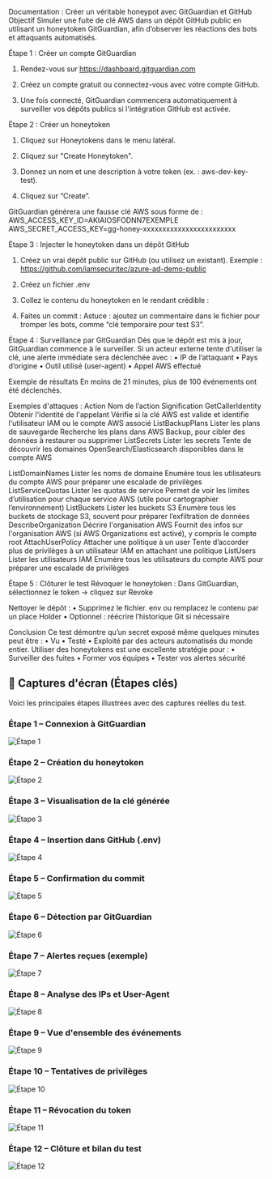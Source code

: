 
Documentation : Créer un véritable honeypot avec GitGuardian et GitHub
Objectif
Simuler une fuite de clé AWS dans un dépôt GitHub public en utilisant un honeytoken GitGuardian, afin d’observer les réactions des bots et attaquants automatisés.


 
Étape 1 : Créer un compte GitGuardian
1.	Rendez-vous sur https://dashboard.gitguardian.com
2.	Créez un compte gratuit ou connectez-vous avec votre compte GitHub.
 












3.	Une fois connecté, GitGuardian commencera automatiquement à surveiller vos dépôts publics si l'intégration GitHub est activée.
 

Étape 2 : Créer un honeytoken
1.	Cliquez sur Honeytokens dans le menu latéral.
2.	Cliquez sur "Create Honeytoken".
 
3.	Donnez un nom et une description à votre token (ex. : aws-dev-key-test).
4.	Cliquez sur “Create”.
 












GitGuardian générera une fausse clé AWS sous forme de :
AWS_ACCESS_KEY_ID=AKIAIOSFODNN7EXEMPLE
AWS_SECRET_ACCESS_KEY=gg-honey-xxxxxxxxxxxxxxxxxxxxxxxx
 










Étape 3 : Injecter le honeytoken dans un dépôt GitHub
1.	Créez un vrai dépôt public sur GitHub (ou utilisez un existant).
Exemple : https://github.com/iamsecuritec/azure-ad-demo-public
2.	Créez un fichier .env 
 









3.	Collez le contenu du honeytoken en le rendant crédible :
4.	Faites un commit :
Astuce : ajoutez un commentaire dans le fichier pour tromper les bots, comme “clé temporaire pour test S3”.
 













Étape 4 : Surveillance par GitGuardian
Dès que le dépôt est mis à jour, GitGuardian commence à le surveiller.
Si un acteur externe tente d'utiliser la clé, une alerte immédiate sera déclenchée avec :
•	IP de l’attaquant
•	Pays d’origine
•	Outil utilisé (user-agent)
•	Appel AWS effectué
 







 
 



Exemple de résultats
En moins de 21 minutes, plus de 100 événements ont été déclenchés.
 
Exemples d'attaques :
Action	Nom de l’action	Signification
GetCallerIdentity	Obtenir l'identité de l'appelant	Vérifie si la clé AWS est valide et identifie l'utilisateur IAM ou le compte AWS associé
ListBackupPlans	Lister les plans de sauvegarde	Recherche les plans dans AWS Backup, pour cibler des données à restaurer ou supprimer
ListSecrets	Lister les secrets	Tente de découvrir les domaines OpenSearch/Elasticsearch disponibles dans le compte AWS

ListDomainNames	Lister les noms de domaine	Enumère tous les utilisateurs du compte AWS pour préparer une escalade de privilèges
ListServiceQuotas	Lister les quotas de service	Permet de voir les limites d’utilisation pour chaque service AWS (utile pour cartographier l’environnement)
ListBuckets	Lister les buckets S3	Enumère tous les buckets de stockage S3, souvent pour préparer l’exfiltration de données
DescribeOrganization	Décrire l'organisation AWS	Fournit des infos sur l'organisation AWS (si AWS Organizations est activé), y compris le compte root
AttachUserPolicy	Attacher une politique à un user	Tente d’accorder plus de privilèges à un utilisateur IAM en attachant une politique
ListUsers	Lister les utilisateurs IAM	Enumère tous les utilisateurs du compte AWS pour préparer une escalade de privilèges
		











Étape 5 : Clôturer le test
Révoquer le honeytoken :
Dans GitGuardian, sélectionnez le token → cliquez sur Revoke
 









Nettoyer le dépôt :
•	Supprimez le fichier. env ou remplacez le contenu par un place Holder
•	Optionnel : réécrire l’historique Git si nécessaire
  

 







Conclusion
Ce test démontre qu’un secret exposé même quelques minutes peut être :
•	Vu
•	Testé
•	Exploité
par des acteurs automatisés du monde entier.
Utiliser des honeytokens est une excellente stratégie pour :
•	Surveiller des fuites
•	Former vos équipes
•	Tester vos alertes sécurité



## 📸 Captures d'écran (Étapes clés)

Voici les principales étapes illustrées avec des captures réelles du test.

### Étape 1 – Connexion à GitGuardian
![Étape 1](screenshots/1.png)

### Étape 2 – Création du honeytoken
![Étape 2](screenshots/2.png)

### Étape 3 – Visualisation de la clé générée
![Étape 3](screenshots/3.png)

### Étape 4 – Insertion dans GitHub (.env)
![Étape 4](screenshots/4.png)

### Étape 5 – Confirmation du commit
![Étape 5](screenshots/5.png)

### Étape 6 – Détection par GitGuardian
![Étape 6](screenshots/6.png)

### Étape 7 – Alertes reçues (exemple)
![Étape 7](screenshots/7.png)

### Étape 8 – Analyse des IPs et User-Agent
![Étape 8](screenshots/8.png)

### Étape 9 – Vue d'ensemble des événements
![Étape 9](screenshots/9.png)

### Étape 10 – Tentatives de privilèges
![Étape 10](screenshots/10.png)

### Étape 11 – Révocation du token
![Étape 11](screenshots/11.png)

### Étape 12 – Clôture et bilan du test
![Étape 12](screenshots/12.png)

